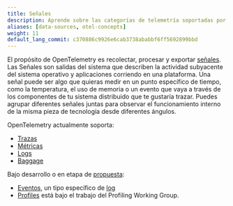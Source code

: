 ```yaml
---
title: Señales
description: Aprende sobre las categorías de telemetría soportadas por OpenTelemetry
aliases: [data-sources, otel-concepts]
weight: 11
default_lang_commit: c370886c9926e6cab3738ababbf6ff5692899bbd
---
```


El propósito de OpenTelemetry es recolectar, procesar y exportar [señales][signals].
Las Señales son salidas del sistema que describen la actividad subyacente del
sistema operativo y aplicaciones corriendo en una plataforma. Una señal puede ser
algo que quieras medir en un punto específico de tiempo, como la temperatura,
el uso de memoria o un evento que vaya a través de los componentes de tu sistema
distribuido que te gustaría trazar. Puedes agrupar diferentes señales juntas
para observar el funcionamiento interno de la misma pieza de tecnología desde diferentes
ángulos.

OpenTelemetry actualmente soporta:

- [Trazas](traces)
- [Métricas](metrics)
- [Logs](logs)
- [Baggage](baggage)

Bajo desarrollo o en etapa de [propuesta][proposal]:

- [Eventos][Events], un tipo específico de [log](logs)
- [Profiles] está bajo el trabajo del Profiling Working Group.

[Events]: /docs/specs/otel/logs/data-model/#events
[Profiles]:
  https://github.com/open-telemetry/opentelemetry-specification/blob/main/oteps/profiles/0212-profiling-vision.md
[proposal]:
  https://github.com/open-telemetry/opentelemetry-specification/tree/main/oteps/#readme
[signals]: /docs/specs/otel/glossary/#signals
